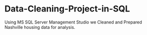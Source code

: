 # Data-Cleaning-Project-in-SQL
Using MS SQL Server Management Studio we Cleaned and Prepared Nashville housing data for analysis.

